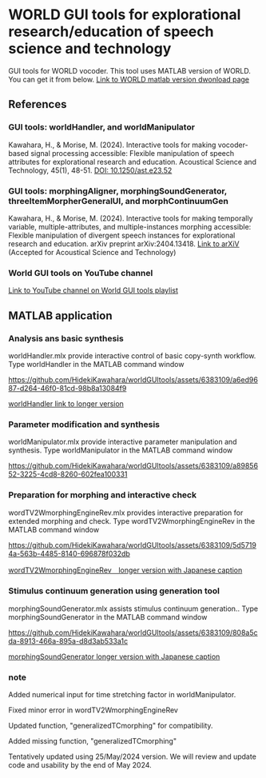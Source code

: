 # WORLD GUI tools for explorational research/education of speech science and technology
GUI tools for WORLD vocoder. This tool uses MATLAB version of WORLD. You can get it from below.
[Link to WORLD matlab version dwonload page](http://www.isc.meiji.ac.jp/~mmorise/world/english/index.html)

## References

### GUI tools: worldHandler, and worldManipulator

Kawahara, H., & Morise, M. (2024). Interactive tools for making vocoder-based signal processing accessible: Flexible manipulation of speech attributes for explorational research and education. Acoustical Science and Technology, 45(1), 48-51.
[DOI: 10.1250/ast.e23.52](https://doi.org/10.1250/ast.e23.52)

### GUI tools: morphingAligner, morphingSoundGenerator, threeItemMorpherGeneralUI, and morphContinuumGen

Kawahara, H., & Morise, M. (2024). Interactive tools for making temporally variable, multiple-attributes, and multiple-instances morphing accessible: Flexible manipulation of divergent speech instances for explorational research and education. arXiv preprint arXiv:2404.13418.
[Link to arXiV](https://arxiv.org/abs/2404.13418) (Accepted for Acoustical Science and Technology)

### World GUI tools on YouTube channel

[Link to YouTube channel on World GUI tools playlist](https://www.youtube.com/playlist?list=PLqr7NXdG4BylcF9QIqkT7zGgEUh_vdhq_)

## MATLAB application
### Analysis ans basic synthesis
worldHandler.mlx provide interactive control of basic copy-synth workflow. Type
worldHandler
in the MATLAB command window



https://github.com/HidekiKawahara/worldGUItools/assets/6383109/a6ed9687-d264-46f0-81cd-98b8a13084f9





[worldHandler link to longer version](https://youtu.be/Wmesva37nZs)

### Parameter modification and synthesis
worldManipulator.mlx provide interactive parameter manipulation and synthesis. Type
worldManipulator
in the MATLAB command window



https://github.com/HidekiKawahara/worldGUItools/assets/6383109/a8985652-3225-4cd8-8260-602fea100331



### Preparation for morphing and interactive check
wordTV2WmorphingEngineRev.mlx provides interactive preparation for extended morphing and check. Type
wordTV2WmorphingEngineRev
in the MATLAB command window



https://github.com/HidekiKawahara/worldGUItools/assets/6383109/5d57194a-563b-4485-8140-696878f032db

[wordTV2WmorphingEngineRev　longer version with Japanese caption](https://youtu.be/QMAmoNbLlCQ)


### Stimulus continuum generation using generation tool
morphingSoundGenerator.mlx assists stimulus continuum generation.. Type
morphingSoundGenerator
in the MATLAB command window



https://github.com/HidekiKawahara/worldGUItools/assets/6383109/808a5cda-8913-466a-895a-d8d3ab533a1c

[morphingSoundGenerator longer version with Japanese caption](https://youtu.be/5hHatrPrjuY)
### note
Added numerical input for time stretching factor in worldManipulator.

Fixed minor error in wordTV2WmorphingEngineRev

Updated function, "generalizedTCmorphing" for compatibility.

Added missing function, "generalizedTCmorphing"

Tentatively updated using 25/May/2024 version. We will review and update code and usability by the end of May 2024.

